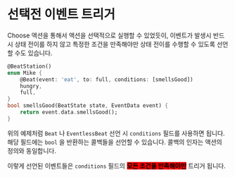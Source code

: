 # 선택전 이벤트 트리거

&#x20;Choose 액션을 통해서 액션을 선택적으로 실행할 수 있었듯이, 이벤트가 발생시 반드시 상태 전이를 하지 않고 특정한 조건을 만족해야만 상태 전이를 수행할 수 있도록 선언할 수도 있습니다.&#x20;

```dart
@BeatStation()
enum Mike {
    @Beat(event: 'eat', to: full, conditions: [smellsGood])
    hungry,
    full,
}
bool smellsGood(BeatState state, EventData event) {
    return event.data.smellsGood();
}
```

&#x20;위의 예제처럼 `Beat` 나 `EventlessBeat` 선언 시 `conditions` 필드를 사용하면 됩니다. 해당 필드에는 `bool` 을 반환하는 콜백들을 선언할 수 있습니다. 콜백의 인자는 액션의 정의와 동일합니다.&#x20;

&#x20;이렇게 선언된 이벤트들은 `conditions` 필드의 <mark style="background-color:red;">**모든 조건을 만족해야만**</mark> 트리거 됩니다.&#x20;
